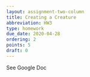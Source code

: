 ```yaml
---
layout: assignment-two-column
title: Creating a Creature
abbreviation: HW3
type: homework
due_date: 2020-04-28
ordering: 2
points: 5
draft: 0
---
```


See Google Doc